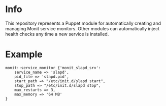 # Info #
This repository represents a Puppet module for automatically creating and managing Monit service monitors. Other modules can automatically inject health checks any time a new service is installed.

# Example #
<pre><code>monit::service_monitor {'monit_slapd_srv':
	service_name => 'slapd',
	pid_file => 'slapd.pid',
	start_path => "/etc/init.d/slapd start",
	stop_path => "/etc/init.d/slapd stop",
	max_restarts => 3,
	max_memory => '64 MB'
}
</code></pre>
